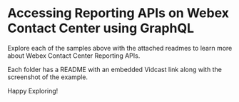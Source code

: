 # Accessing Reporting APIs on Webex Contact Center using GraphQL

Explore each of the samples above with the attached readmes to learn more about Webex Contact Center Reporting APIs.

Each folder has a README with an embedded Vidcast link along with the screenshot of the example.

Happy Exploring!
